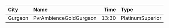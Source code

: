 | City    | Name                   |  Time | Type             | Price | Capacity | Booked |
| :------ | :--------------------- | ----: | :--------------- | ----: | -------: | -----: |
| Gurgaon | PvrAmbienceGoldGurgaon | 13:30 | PlatinumSuperior |  600₹ |       16 |      6 |